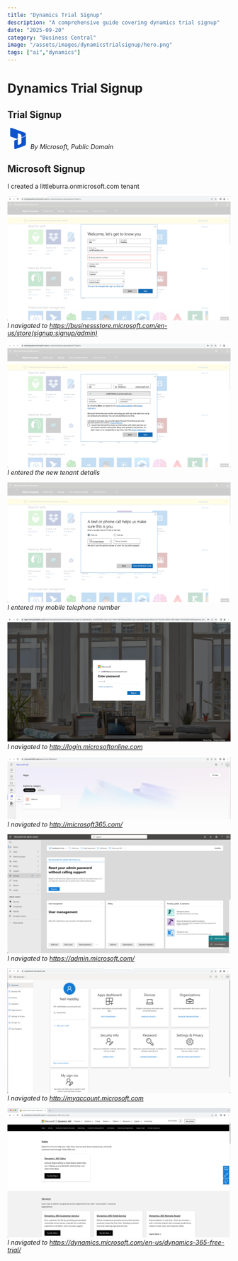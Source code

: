 ```yaml
---
title: "Dynamics Trial Signup"
description: "A comprehensive guide covering dynamics trial signup"
date: "2025-09-20"
category: "Business Central"
image: "/assets/images/dynamicstrialsignup/hero.png"
tags: ["ai","dynamics"]
---
```


# Dynamics Trial Signup

## Trial Signup

![](/assets/images/dynamicstrialsignup/dynamics365-color.svg)
*By Microsoft, Public Domain*


## Microsoft Signup

I created a littleburra.onmicrosoft.com tenant

![](/assets/images/dynamicstrialsignup/screen-shot-2023-08-22-at-7.34.24-am-1836x1023.png)
*I navigated to https://businessstore.microsoft.com/en-us/store(signup:signup/admin)*

![](/assets/images/dynamicstrialsignup/screen-shot-2023-08-22-at-7.37.39-am-1836x1021.png)
*I entered the new tenant details*

![](/assets/images/dynamicstrialsignup/screen-shot-2023-08-22-at-7.38.06-am-1836x981.png)
*I entered my mobile telephone number*

![](/assets/images/dynamicstrialsignup/screen-shot-2023-08-22-at-7.43.01-am-1836x1021.png)
*I navigated to http://login.microsoftonline.com*

![](/assets/images/dynamicstrialsignup/screen-shot-2023-08-22-at-7.43.56-am-1836x517.png)
*I navigated to http://microsoft365.com/*

![](/assets/images/dynamicstrialsignup/screen-shot-2023-08-22-at-7.44.26-am-1836x976.png)
*I navigated to https://admin.microsoft.com/*

![](/assets/images/dynamicstrialsignup/screen-shot-2023-08-22-at-7.47.06-am-1836x1023.png)
*I navigated to http://myaccount.microsoft.com*

![](/assets/images/dynamicstrialsignup/screen-shot-2023-08-22-at-8.01.19-am-1836x1060.png)
*I navigated to https://dynamics.microsoft.com/en-us/dynamics-365-free-trial/*